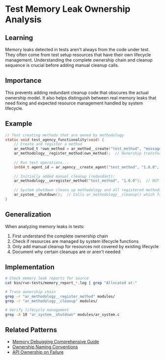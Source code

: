 # Test Memory Leak Ownership Analysis

## Learning
Memory leaks detected in tests aren't always from the code under test. They often come from test setup resources that have their own lifecycle management. Understanding the complete ownership chain and cleanup sequence is crucial before adding manual cleanup calls.

## Importance
This prevents adding redundant cleanup code that obscures the actual ownership model. It also helps distinguish between real memory leaks that need fixing and expected resource management handled by system lifecycle.

## Example
```c
// Test creating methods that are owned by methodology
static void test_agency_functionality(void) {
    // Create and register a method
    ar_method_t *own_method = ar_method__create("test_method", "message -> \"Test\"", "1.0.0");
    ar_methodology__register_method(own_method);  // Ownership transferred to methodology
    
    // Run test operations...
    int64_t agent_id = ar_agency__create_agent("test_method", "1.0.0", NULL);
    
    // Initially added manual cleanup (redundant):
    ar_methodology__unregister_method("test_method", "1.0.0");  // NOT NEEDED
    
    // System shutdown cleans up methodology and all registered methods
    ar_system__shutdown();  // Calls ar_methodology__cleanup() which frees all methods
}
```

## Generalization
When analyzing memory leaks in tests:
1. First understand the complete ownership chain
2. Check if resources are managed by system lifecycle functions
3. Only add manual cleanup for resources not covered by existing lifecycle
4. Document why certain cleanups are or aren't needed

## Implementation
```bash
# Check memory leak reports for source
cat bin/run-tests/memory_report_*.log | grep "Allocated at:"

# Trace ownership chain
grep -r "ar_methodology__register_method" modules/
grep -r "ar_methodology__cleanup" modules/

# Verify lifecycle management
grep -A 10 "ar_system__shutdown" modules/ar_system.c
```

## Related Patterns
- [Memory Debugging Comprehensive Guide](memory-debugging-comprehensive-guide.md)
- [Ownership Naming Conventions](ownership-naming-conventions.md)
- [API Ownership on Failure](api-ownership-on-failure.md)